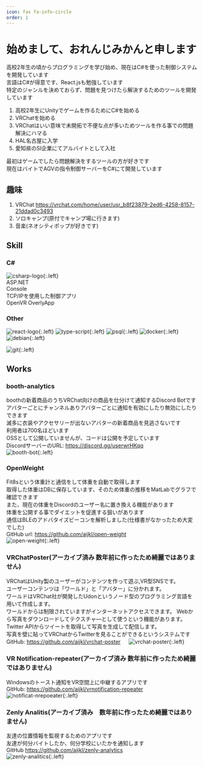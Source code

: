 ```yaml
---
icon: fas fa-info-circle
order: 1
---
```


# 始めまして、おれんじみかんと申します  
高校2年生の頃からプログラミングを学び始め、現在はC#を使った制御システムを開発しています  
言語はC#が得意です、React.jsも勉強しています  
特定のジャンルを決めておらず、問題を見つけたら解決するためのツールを開発しています  

1. 高校2年生にUnityでゲームを作るためにC#を始める
2. VRChatを始める
3. VRChatはいい意味で未開拓で不便な点が多いためツールを作る事での問題解決にハマる
4. HAL名古屋に入学
5. 愛知県のSI企業にてアルバイトとして入社

最初はゲームでしたら問題解決をするツールの方が好きです  
現在はバイトでAGVの指令制御サーバーをC#にて開発しています

## 趣味
1. VRChat <https://vrchat.com/home/user/usr_b8f23879-2ed6-4258-8157-21ddad0c3493>
2. ソロキャンプ(原付でキャンプ場に行きます)
3. 音楽(ネオシティポップが好きです)

## Skill  
### C#
![csharp-logo](/assets//img/about/csharp.png){:.left}  
ASP.NET  
Console  
TCP/IPを使用した制御アプリ  
OpenVR OverlyApp  

### Other
![react-logo](/assets//img/about/react.png){:.left}
![type-script](/assets//img/about/type-script.png){:.left}
![psql](/assets//img/about/psql.png){:.left}
![docker](/assets//img/about/docker.png){:.left}
![debian](/assets//img/about/debian.png){:.left}

![git](/assets//img/about/git.png){:.left}  
<div style="clear:both;"></div>

## Works
### booth-analytics
boothの新着商品のうちVRChat向けの商品を仕分けて通知するDiscord Botです  
アバターごとにチャンネルありアバターごとに通知を有効にしたり無効にしたりできます  
滅多に衣装やアクセサリーが出ないアバターの新着商品を見逃さないです  
利用者は700名ほどいます  
OSSとして公開していませんが、コードは公開を予定しています  
DiscordサーバーのURL: <https://discord.gg/userwrHKqq>  
![booth-bot](/assets//img/about/works/booth-bot.png){:.left}
<div style="clear:both;"></div>

### OpenWeight
Fit8sという体重計と通信をして体重を自動で取得します  
取得した体重はDBに保存しています、そのため体重の推移をMatLabでグラフで確認できます  
また、現在の体重をDiscordのユーザー名に置き換える機能があります  
体重を公開する事でダイエットを促進する狙いがあります  
通信はBLEのアドバタイズビーコンを解析しました(仕様書がなかったため大変でした)  
GitHub url: <https://github.com/aijkl/open-weight>  
![open-weight](/assets//img/about/works/open-weight.png){:.left}  
<div style="clear:both;"></div>

### VRChatPoster(アーカイブ済み 数年前に作ったため綺麗ではありません)
VRChatはUnity製のユーザーがコンテンツを作って遊ぶ,VR型SNSです。  
ユーザーコンテンツは「ワールド」と「アバター」に分かれます。  
ワールドはVRChat社が開発したUdonというノード型のプログラミング言語を用いて作成します。  
ワールドからは制限されていますがインターネットアクセスできます。
Webから写真をダウンロードしてテクスチャ―として使うという機能があります。  
Twitter APIからツイートを取得して写真を生成して配信します。  
写真を壁に貼ってVRChatからTwitterを見ることができるというシステムです  
GitHub: <https://github.com/aijkl/vrchat-poster>  　
![vrchat-poster](/assets//img/about/works/vrchat-poster.png){:.left}  

### VR Notification-repeater(アーカイブ済み 数年前に作ったため綺麗ではありません)
Windowsのトースト通知をVR空間上に中継するアプリです  
GitHub: <https://github.com/aijkl/vrnotification-repeater>    
![notificat-nrepoeater](/assets//img/about/works/vr-notification.jpeg){:.left}  

### Zenly Analitis(アーカイブ済み　数年前に作ったため綺麗ではありません)
友達の位置情報を監視するためのアプリです  
友達が何分バイトしたか、何分学校にいたかを通知します    
GitHub <https://github.com/aijkl/zenly-analytics>  
![zenly-analitics](/assets//img/about/works/zenly-analitics.png){:.left}  